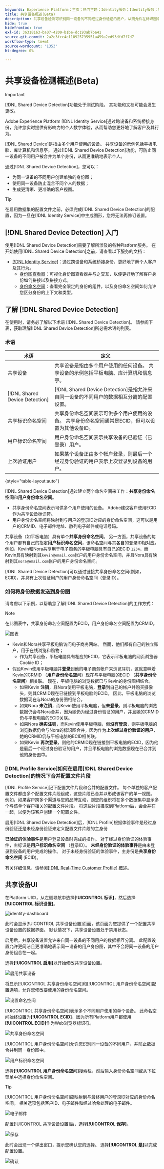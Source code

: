 ```yaml
---
keywords: Experience Platform；主页；热门主题；Identity服务；Identity服务；共享设备；共享设备
title: 共享设备概述(Beta)
description: 共享设备检测可识别同一设备的不同经过身份验证的用户，从而允许在标识图中更准确地表示客户数据
hide: true
hidefromtoc: true
exl-id: 36318163-ba07-4209-b1be-dc193ab7ba41
source-git-commit: 2a2e3fcc4c118925795951a459a2ed93dfd7f7d7
workflow-type: tm+mt
source-wordcount: '1353'
ht-degree: 0%

---
```


# 共享设备检测概述(Beta)

>[!IMPORTANT]
>
>[!DNL Shared Device Detection]功能处于测试阶段。 其功能和文档可能会发生更改。

Adobe Experience Platform [!DNL Identity Service]通过跨设备和系统桥接身份，允许您实时提供有影响力的个人数字体验，从而帮助您更好地了解客户及其行为。

[!DNL Shared Device]是指由多个用户使用的设备。 共享设备的示例包括平板电脑、库计算机和信息亭。 通过[!DNL Shared Device Detection]功能，可防止同一设备的不同用户被合并为单个身份，从而更准确地表示个人。

通过[!DNL Shared Device Detection]，您可以：

* 为同一设备的不同用户创建单独的身份图；
* 使用同一设备防止混合不同个人的数据；
* 生成更清晰、更准确的客户视图。

>[!TIP]
>
>在启用数据集的配置文件之前，必须完成[!DNL Shared Device Detection]的配置，因为一旦在[!DNL Identity Service]中生成图形，您将无法再修订设置。

## [!DNL Shared Device Detection] 入门

使用[!DNL Shared Device Detection]需要了解所涉及的各种Platform服务。 在开始使用[!DNL Shared Device Detection]之前，请查看以下服务的文档：

* [[!DNL Identity Service]](./home.md)：通过跨设备和系统桥接身份，更好地了解个人客户及其行为。
   * [身份图查看器](./features/identity-graph-viewer.md)：可视化身份图查看器并与之交互，以便更好地了解客户身份如何拼接以及拼接方式。
   * [身份命名空间](./features/namespaces.md)：查看完全限定的身份的组件，以及身份命名空间如何允许您区分身份的上下文和类型。

## 了解 [!DNL Shared Device Detection]

在使用时，请务必了解以下术语
[!DNL Shared Device Detection]。 请参阅下表，获取理解[!DNL Shared Device Detection]所必需术语的列表。

### 术语

| 术语 | 定义 |
| --- | --- |
| 共享设备 | 共享设备是指由多个用户使用的任何设备。 共享设备的示例包括平板电脑、库计算机和信息亭。 |
| [!DNL Shared Device Detection] | [!DNL Shared Device Detection]是指允许来自同一设备的不同用户的数据相互分离的配置设置。 |
| 共享标识命名空间 | 共享身份命名空间表示可供多个用户使用的设备。 共享身份命名空间通常是ECID，但可以设置为其他设备ID。 |
| 用户标识命名空间 | 用户身份命名空间表示共享设备的已验证（已登录）用户。 |
| 上次验证用户 | 如果某个设备正由多个帐户登录，则最后一个经过身份验证的用户表示上次登录到设备的用户。 |

{style="table-layout:auto"}

[!DNL Shared Device Detection]通过建立两个命名空间来工作：**共享身份命名空间**&#x200B;和&#x200B;**用户身份命名空间**。

* 共享身份命名空间表示可供多个用户使用的设备。 Adobe建议客户使用ECID作为共享设备标识符。
* 用户身份命名空间将映射到与用户的登录ID对应的身份命名空间，这可以是用户的CRMID、电子邮件地址、散列电子邮件或电话号码。

共享设备（如平板电脑）具有单个&#x200B;**共享身份命名空间**。 另一方面，共享设备的每个用户都有自己的指定&#x200B;**用户标识命名空间**，该命名空间与其各自的登录ID相对应。 例如，Kevin和Nora共享用于电子商务的平板电脑具有自己的ECID `1234`，而Kevin具有映射到其`kevin@email.com`帐户的用户身份命名空间，并且Nora具有映射到其`nora@email.com`帐户的用户身份命名空间。

[!DNL Shared Device Detection]可以通过链接共享身份命名空间(例如， ECID)，并具有上次验证用户的用户身份命名空间（登录ID）。

### 如何将身份数据发送到身份图

请考虑以下示例，以帮助您了解[!DNL Shared Device Detection]的工作方式：

>[!NOTE]
>
>在此图表中，共享身份命名空间配置为ECID，用户身份命名空间配置为CRMID。

![图表](./images/shared-device/diagram.png)

* Kevin和Nora共享平板电脑访问电子商务网站。 然而，他们都有自己的独立账户，用于在线浏览和购物；
   * 作为共享设备，平板电脑具有相应的ECID，它表示平板电脑的网页浏览器Cookie ID；
* 假设Kevin使用平板电脑并&#x200B;**登录**&#x200B;到他的电子商务帐户来浏览耳机，这就意味着Kevin的CRMID （**用户身份命名空间**）现在与平板电脑的ECID （**共享身份命名空间**）相关联。 现在，平板电脑的浏览数据已与Kevin的身份图相结合。
   * 如果Kevin **注销**，且Nora使用平板电脑，**登录**&#x200B;到自己的帐户并购买摄像头，则其CRMID现在已链接到平板电脑的ECID。 因此，平板电脑的浏览数据现在与Nora的身份图相结合。
   * 如果Nora **未注销**，而Kevin使用平板电脑，但&#x200B;**未登录**，则平板电脑的浏览数据仍会与Nora合并，因为她仍为经过身份验证的用户，并且她的CRMID仍与平板电脑的ECID关联。
   * 如果Nora **确实注销**，而Kevin使用平板电脑，但&#x200B;**没有登录**，则平板电脑的浏览数据仍会与Nora的标识图合并，因为作为&#x200B;**上次经过身份验证的用户**，她的CRMID仍与平板电脑的ECID相关联。
   * 如果Kevin **再次登录**，则他的CRMID现在链接到平板电脑的ECID，因为他是最后一个经过身份验证的用户，并且平板电脑的浏览数据现在已合并到他的身份图中。

### [!DNL Profile Service]如何在启用[!DNL Shared Device Detection]的情况下合并配置文件片段

[!DNL Profile Service]记下配置文件片段和合并的配置文件。 每个单独的客户配置文件都由多个配置文件片段组成，这些片段已合并以形成该客户的单一视图。 例如，如果客户跨多个渠道与您的品牌互动，则您的组织将在多个数据集中显示多个与该单个客户相关的配置文件片段。 将这些片段摄取到Platform后，会合并在一起，以便为该客户创建一个配置文件。

启用[!DNL Shared Device Detection]后，[!DNL Profile]根据体验事件是经过身份验证还是未经身份验证来定义配置文件片段的主身份

**已验证的体验事件**&#x200B;是用户登录设备时完成的操作。 对于经过身份验证的体验事件，主标识是&#x200B;**用户标识命名空间** （登录ID）。 **未经身份验证的体验事件**&#x200B;是由未登录到设备的用户完成的操作。 对于未经身份验证的体验事件，主身份是&#x200B;**共享身份命名空间** (ECID)。

有关详细信息，请参阅[[!DNL Real-Time Customer Profile] 概述](../profile/home.md)。

## 共享设备UI

在Platform UI中，从左侧导航中选择&#x200B;**[!UICONTROL 标识]**，然后选择&#x200B;**[!UICONTROL 标识设置]**。

![identity-dashboard](./images/shared-device/identity-dashboard.png)

此时会显示[!UICONTROL 共享设备设置]页面，该页面为您提供了一个配置共享设备设置的数据界面。 默认情况下，共享设备设置处于禁用状态。

启用后，共享设备设置允许来自同一设备的不同用户的数据相互分离。 此配置设置允许更简洁且更准确地表示同一设备的用户身份图，其中不会将同一设备的用户身份组合在一起。

选择&#x200B;**[!UICONTROL 启用]**&#x200B;以开始修改共享设备设置。

![启用共享设备](./images/shared-device/enable-shared-device.png)

将显示[!UICONTROL 共享身份命名空间]和[!UICONTROL 用户身份命名空间]配置选项，允许您修改要使用的身份命名空间。

![设置命名空间](./images/shared-device/set-namespaces.png)

[!UICONTROL 共享身份命名空间]表示多个不同用户使用的单个设备。 此命名空间始终设置为&#x200B;**[!UICONTROL ECID]**，因为所有Platform用户都使用&#x200B;**[!UICONTROL ECID]**&#x200B;作为Web浏览器标识符。

![共享身份命名空间](./images/shared-device/shared-identity-namespace.png)

[!UICONTROL 用户身份命名空间]允许您识别同一设备的不同用户，并防止数据合并到同一身份图中。

![用户标识命名空间](./images/shared-device/user-identity-namespace.png)

选择&#x200B;**[!UICONTROL 用户身份命名空间]**&#x200B;搜索栏，然后输入身份命名空间或从下拉菜单中选择身份命名空间。

>[!TIP]
>
>[!UICONTROL 用户身份命名空间]应映射到与最终用户的登录ID对应的身份命名空间。 相关选项包括客户ID、电子邮件和经过哈希处理的电子邮件。

![电子邮件](./images/shared-device/emails.png)

配置[!UICONTROL 共享设备设置]后，选择&#x200B;**[!UICONTROL 保存]**。

![保存](./images/shared-device/save.png)

此时会出现一个弹出窗口，提示您确认您的选择。 选择&#x200B;**[!UICONTROL 是]**&#x200B;以完成配置设置。

![确认](./images/shared-device/confirm.png)
